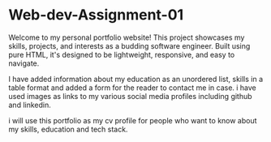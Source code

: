 # Web-dev-Assignment-01
Welcome to my personal portfolio website! This project showcases my skills, projects, and interests as a budding software engineer. Built using pure HTML, it's designed to be lightweight, responsive, and easy to navigate.

I have added information about my education as an unordered list, skills in a table format and added a form for the reader to contact me in case.
i have used images as links to my various social media profiles including github and linkedin.

i will use this portfolio as my cv profile for people who want to know about my skills, education and tech stack.
